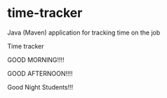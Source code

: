 # time-tracker
Java (Maven) application for tracking time on the job

Time tracker

GOOD MORNING!!!!

GOOD AFTERNOON!!!!

Good Night Students!!!
